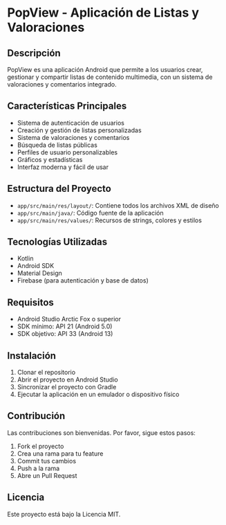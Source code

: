 # PopView - Aplicación de Listas y Valoraciones

## Descripción

PopView es una aplicación Android que permite a los usuarios crear, gestionar y compartir listas de contenido multimedia, con un sistema de valoraciones y comentarios integrado.

## Características Principales

- Sistema de autenticación de usuarios
- Creación y gestión de listas personalizadas
- Sistema de valoraciones y comentarios
- Búsqueda de listas públicas
- Perfiles de usuario personalizables
- Gráficos y estadísticas
- Interfaz moderna y fácil de usar

## Estructura del Proyecto

- `app/src/main/res/layout/`: Contiene todos los archivos XML de diseño
- `app/src/main/java/`: Código fuente de la aplicación
- `app/src/main/res/values/`: Recursos de strings, colores y estilos

## Tecnologías Utilizadas

- Kotlin
- Android SDK
- Material Design
- Firebase (para autenticación y base de datos)

## Requisitos

- Android Studio Arctic Fox o superior
- SDK mínimo: API 21 (Android 5.0)
- SDK objetivo: API 33 (Android 13)

## Instalación

1. Clonar el repositorio
2. Abrir el proyecto en Android Studio
3. Sincronizar el proyecto con Gradle
4. Ejecutar la aplicación en un emulador o dispositivo físico

## Contribución

Las contribuciones son bienvenidas. Por favor, sigue estos pasos:

1. Fork el proyecto
2. Crea una rama para tu feature
3. Commit tus cambios
4. Push a la rama
5. Abre un Pull Request

## Licencia

Este proyecto está bajo la Licencia MIT.
